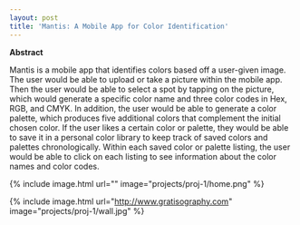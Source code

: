 ```yaml
---
layout: post
title: 'Mantis: A Mobile App for Color Identification'
---
```


**Abstract**

Mantis is a mobile app that identifies colors based off a user-given image. The user would be able to upload or take a picture within the mobile app. Then the user would be able to select a spot by tapping on the picture, which would generate a specific color name and three color codes in Hex, RGB, and CMYK. In addition, the user would be able to generate a color palette, which produces five additional colors that complement the initial chosen color. If the user likes a certain color or palette, they would be able to save it in a personal color library to keep track of saved colors and palettes chronologically. Within each saved color or palette listing, the user would be able to click on each listing to see information about the color names and color codes.

{% include image.html url="" image="projects/proj-1/home.png" %}

{% include image.html url="http://www.gratisography.com" image="projects/proj-1/wall.jpg" %}
